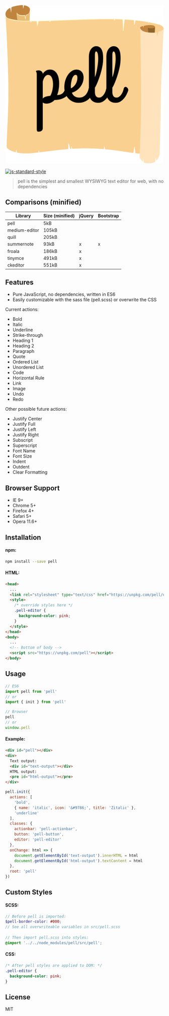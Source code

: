 ![Alt text](/logo.png?raw=true "Logo")

[![js-standard-style](https://img.shields.io/badge/code%20style-standard-brightgreen.svg)](http://standardjs.com/)

> pell is the simplest and smallest WYSIWYG text editor for web, with no dependencies

## Comparisons (minified)

| Library       | Size (minified) | jQuery | Bootstrap |
|---------------|-----------------|--------|-----------|
| pell          | 5kB             |        |           |
| medium-editor | 105kB           |        |           |
| quill         | 205kB           |        |           |
| summernote    | 93kB            | x      | x         |
| froala        | 186kB           | x      |           |
| tinymce       | 491kB           | x      |           |
| ckeditor      | 551kB           | x      |           |

## Features

* Pure JavaScript, no dependencies, written in ES6
* Easily customizable with the sass file (pell.scss) or overwrite the CSS

Current actions:
- Bold
- Italic
- Underline
- Strike-through
- Heading 1
- Heading 2
- Paragraph
- Quote
- Ordered List
- Unordered List
- Code
- Horizontal Rule
- Link
- Image
- Undo
- Redo

Other possible future actions:
- Justify Center
- Justify Full
- Justify Left
- Justify Right
- Subscript
- Superscript
- Font Name
- Font Size
- Indent
- Outdent
- Clear Formatting

## Browser Support

* IE 9+
* Chrome 5+
* Firefox 4+
* Safari 5+
* Opera 11.6+

## Installation

#### npm:

```bash
npm install --save pell
```

#### HTML:

```html
<head>
  ...
  <link rel="stylesheet" type="text/css" href="https://unpkg.com/pell/dist/pell.min.css">
  <style>
    /* override styles here */
    .pell-editor {
      background-color: pink;
    }
  </style>
</head>
<body>
  ...
  <!-- Bottom of body -->
  <script src="https://unpkg.com/pell"></script>
</body>
```

## Usage

```js
// ES6
import pell from 'pell'
// or
import { init } from 'pell'
```

```js
// Browser
pell
// or
window.pell
```

#### Example:

```html
<div id="pell"></div>
<div>
  Text output:
  <div id="text-output"></div>
  HTML output:
  <pre id="html-output"></pre>
</div>
```

```js
pell.init({
  actions: [
    'bold',
    { name: 'italic', icon: '&#9786;', title: 'Zitalic' },
    'underline'
  ],
  classes: {
    actionbar: 'pell-actionbar',
    button: 'pell-button',
    editor: 'pell-editor'
  },
  onChange: html => {
    document.getElementById('text-output').innerHTML = html
    document.getElementById('html-output').textContent = html
  },
  root: 'pell'
})
```

## Custom Styles

#### SCSS:

```scss
// Before pell is imported:
$pell-border-color: #000;
// See all overwriteable variables in src/pell.scss

// Then import pell.scss into styles:
@import '../../node_modules/pell/src/pell';
```

#### CSS:

```css
/* After pell styles are applied to DOM: */
.pell-editor {
  background-color: pink;
}
```

## License

MIT
